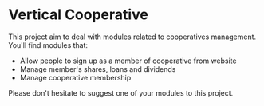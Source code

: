 # Vertical Cooperative
This project aim to deal with modules related to cooperatives management. You'll find modules that:

 - Allow people to sign up as a member of cooperative from website
 - Manage member's shares, loans and dividends
 - Manage cooperative membership

Please don't hesitate to suggest one of your modules to this project.